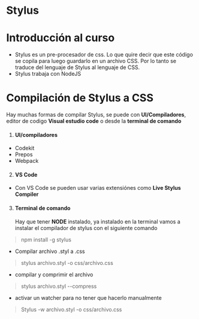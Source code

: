 # Stylus
# Introducción al curso
* Stylus es un pre-procesador de css. Lo que quire decir que este código se copila para luego guardarlo en un archivo CSS. Por lo tanto se traduce del lenguaje de Stylus al lenguaje de CSS.
* Stylus trabaja con NodeJS


# Compilación de Stylus a CSS
<p> Hay muchas formas de compilar Stylus, se puede con <strong>UI/Compiladores</strong>, editor de codigo <strong>Visual estudio code</strong> o desde la <strong>terminal de comando</strong></p>

 1. <h4>UI/compiladores</h4>
   - Codekit
   - Prepos
   - Webpack
 2. <h4>VS Code</h4>
   - Con VS Code se pueden usar varias extensiónes como <strong>Live Stylus Compiler</strong>
 3. <h4>Terminal de comando</h4>
    Hay que tener <strong>NODE</strong> instalado, ya instalado en la terminal vamos a instalar el compilador de stylus con el siguiente comando
   > npm install -g stylus
   - Compilar archivo .styl a .css
   > stylus archivo.styl -o css/archivo.css
   - compilar y comprimir el archivo
   > stylus archivo.styl --compress
   - activar un watcher para no tener que hacerlo manualmente
   > Stylus -w archivo.styl -o css/archivo.css
